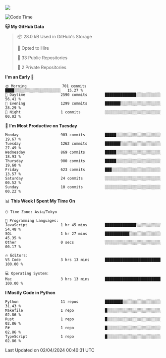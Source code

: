![](https://komarev.com/ghpvc/?username=kitagawa-hr)

<!--START_SECTION:waka-->
![Code Time](http://img.shields.io/badge/Code%20Time-799%20hrs%2042%20mins-blue)

**🐱 My GitHub Data** 

> 📦 28.0 kB Used in GitHub's Storage 
 > 
> 💼 Opted to Hire
 > 
> 📜 33 Public Repositories 
 > 
> 🔑 2 Private Repositories 
 > 
**I'm an Early 🐤** 

```text
🌞 Morning                701 commits         ████░░░░░░░░░░░░░░░░░░░░░   15.27 % 
🌆 Daytime                2590 commits        ██████████████░░░░░░░░░░░   56.41 % 
🌃 Evening                1299 commits        ███████░░░░░░░░░░░░░░░░░░   28.29 % 
🌙 Night                  1 commits           ░░░░░░░░░░░░░░░░░░░░░░░░░   00.02 % 
```
📅 **I'm Most Productive on Tuesday** 

```text
Monday                   903 commits         █████░░░░░░░░░░░░░░░░░░░░   19.67 % 
Tuesday                  1262 commits        ███████░░░░░░░░░░░░░░░░░░   27.49 % 
Wednesday                869 commits         █████░░░░░░░░░░░░░░░░░░░░   18.93 % 
Thursday                 900 commits         █████░░░░░░░░░░░░░░░░░░░░   19.60 % 
Friday                   623 commits         ███░░░░░░░░░░░░░░░░░░░░░░   13.57 % 
Saturday                 24 commits          ░░░░░░░░░░░░░░░░░░░░░░░░░   00.52 % 
Sunday                   10 commits          ░░░░░░░░░░░░░░░░░░░░░░░░░   00.22 % 
```


📊 **This Week I Spent My Time On** 

```text
🕑︎ Time Zone: Asia/Tokyo

💬 Programming Languages: 
JavaScript               1 hr 45 mins        ██████████████░░░░░░░░░░░   54.48 % 
SQL                      1 hr 27 mins        ███████████░░░░░░░░░░░░░░   45.35 % 
Other                    0 secs              ░░░░░░░░░░░░░░░░░░░░░░░░░   00.17 % 

🔥 Editors: 
VS Code                  3 hrs 13 mins       █████████████████████████   100.00 % 

💻 Operating System: 
Mac                      3 hrs 13 mins       █████████████████████████   100.00 % 
```

**I Mostly Code in Python** 

```text
Python                   11 repos            ████████░░░░░░░░░░░░░░░░░   31.43 % 
Makefile                 1 repo              █░░░░░░░░░░░░░░░░░░░░░░░░   02.86 % 
Rust                     1 repo              █░░░░░░░░░░░░░░░░░░░░░░░░   02.86 % 
F#                       1 repo              █░░░░░░░░░░░░░░░░░░░░░░░░   02.86 % 
TypeScript               1 repo              █░░░░░░░░░░░░░░░░░░░░░░░░   02.86 % 
```




 Last Updated on 02/04/2024 00:40:31 UTC
<!--END_SECTION:waka-->
